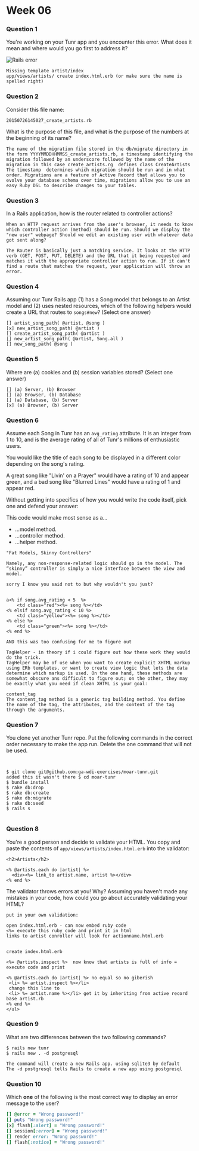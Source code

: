 # Week 06

### Question 1

You're working on your Tunr app and you encounter this error. What does it mean and where would you go first to address it?  

![Rails error](http://i.imgur.com/9NR7XNT.png)  

```text
Missing template artist/index
app/views/artists/ create index.html.erb (or make sure the name is spelled right)
```

### Question 2

Consider this file name:

```
20150726145027_create_artists.rb
```

What is the purpose of this file, and what is the purpose of the numbers at the beginning of its name?

```text
The name of the migration file stored in the db/migrate directory in the form YYYYMMDDHHMMSS_create_artists.rb, a timestamp identifying the migration followed by an underscore followed by the name of the migration in this case create_artists.rg  defines class CreateArtists  The timestamp  determines which migration should be run and in what order. Migrations are a feature of Active Record that allows you to evolve your database schema over time, migrations allow you to use an easy Ruby DSL to describe changes to your tables.
```

### Question 3

In a Rails application, how is the router related to controller actions?  

```text
When an HTTP request arrives from the user's browser, it needs to know which controller action (method) should be run. Should we display the "new user" webpage? Should we edit an existing user with whatever data got sent along?

The Router is basically just a matching service. It looks at the HTTP verb (GET, POST, PUT, DELETE) and the URL that it being requested and matches it with the appropriate controller action to run. If it can't find a route that matches the request, your application will throw an error.

```

### Question 4

Assuming our Tunr Rails app (1) has a Song model that belongs to an Artist model and (2) uses nested resources, which of the following helpers would create a URL that routes to `songs#new`? (Select one answer)  

```
[] artist_song_path( @artist, @song )
[x] new_artist_song_path( @artist )
[] create_artist_song_path( @artist )
[] new_artist_song_path( @artist, Song.all )
[] new_song_path( @song )
```

### Question 5

Where are (a) cookies and (b) session variables stored? (Select one answer)  

```
[] (a) Server, (b) Browser  
[] (a) Browser, (b) Database  
[] (a) Database, (b) Server  
[x] (a) Browser, (b) Server  
```

### Question 6

Assume each Song in Tunr has an `avg_rating` attribute. It is an integer from 1 to 10, and is the average rating of all of Tunr's millions of enthusiastic users.

You would like the title of each song to be displayed in a different color depending on the song's rating.

A great song like "Livin' on a Prayer" would have a rating of 10 and appear green, and a bad song like "Blurred Lines" would have a rating of 1 and appear red.

Without getting into specifics of how you would write the code itself, pick one and defend your answer:

This code would make most sense as a...
- ...model method.
- ...controller method.
- ...helper method.

```text
"Fat Models, Skinny Controllers"

Namely, any non-response-related logic should go in the model. The “skinny” controller is simply a nice interface between the view and model.

sorry I know you said not to but why wouldn't you just?


a<% if song.avg_rating < 5  %>
    <td class="red"><%= song %></td>
<% elsif song.avg_rating < 10 %>
    <td class="yellow"><%= song %></td>
<% else %>
    <td class="green"><%= song %></td>
<% end %>

AND this was too confusing for me to figure out

TagHelper - in theory if i could figure out how these work they would do the trick.
TagHelper may be of use when you want to create explicit XHTML markup using ERb templates, or want to create view logic that lets the data determine which markup is used. On the one hand, these methods are somewhat obscure ans difficult to figure out; on the other, they may be exactly what you need if clean XHTML is your goal:

content_tag
The content_tag method is a generic tag building method. You define the name of the tag, the attributes, and the content of the tag through the arguments.
```

### Question 7

You clone yet another Tunr repo. Put the following commands in the correct order necessary to make the app run. Delete the one command that will not be used.

```


$ git clone git@github.com:ga-wdi-exercises/moar-tunr.git
added this it wasn't there $ cd moar-tunr
$ bundle install
$ rake db:drop
$ rake db:create
$ rake db:migrate
$ rake db:seed
$ rails s


```

### Question 8

You're a good person and decide to validate your HTML. You copy and paste the contents of `app/views/artists/index.html.erb` into the validator:

```erb
<h2>Artists</h2>

<% @artists.each do |artist| %>
  <div><%= link_to artist.name, artist %></div>
<% end %>
```

The validator throws errors at you! Why? Assuming you haven't made any mistakes in your code, how could you go about accurately validating your HTML?

```
put in your own validation:

open index.html.erb - can now embed ruby code
<%= execute this ruby code and print it in html
links to artist conroller will look for actionname.html.erb


create index.html.erb

<%= @artists.inspect %>  now know that artists is full of info = execute code and print

<% @artists.each do |artist| %> no equal so no giberish
 <li> %= artist.inspect %></li>
 change this line to
 <li> %= artist.name %></li> get it by inheriting from active record base artist.rb
<% end %>
</ul>
```

### Question 9

What are two differences between the two following commands?

```
$ rails new tunr
$ rails new . -d postgresql
```

```
The command will create a new Rails app. using sqlite3 by default
The -d postgresql tells Rails to create a new app using postgresql
```

### Question 10

Which **one** of the following is the most correct way to display an error message to the user?

```rb
[] @error = "Wrong password!"
[] puts "Wrong password!"
[x] flash[:alert] = "Wrong password!"
[] session[:error] = "Wrong password!"
[] render error: "Wrong password!"
[] flash[:notice] = "Wrong password!"
```
